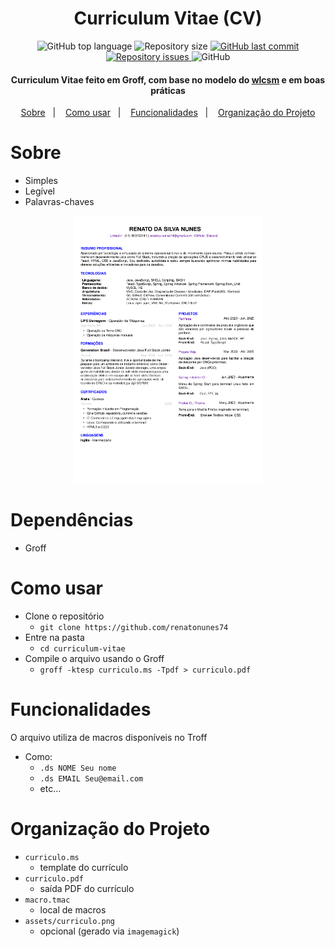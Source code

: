 <div align="center">

# Curriculum Vitae (CV)

<img alt="GitHub top language" src="https://img.shields.io/github/languages/top/renatonunes74/curriculum_vitae.svg?style=for-the-badge">
<img alt="Repository size" src="https://img.shields.io/github/repo-size/renatonunes74/curriculum_vitae.svg?style=for-the-badge">
<a href="https://github.com/renatonunes74/curriculum_vitae/commits/master">
<img alt="GitHub last commit" src="https://img.shields.io/github/last-commit/renatonunes74/curriculum_vitae.svg?style=for-the-badge">
<a href="https://github.com/renatonunes74/curriculum_vitae/issues">
<img alt="Repository issues" src="https://img.shields.io/github/issues/renatonunes74/curriculum_vitae.svg?style=for-the-badge">
</a>
<img alt="GitHub" src="https://img.shields.io/github/license/renatonunes74/curriculum_vitae.svg?style=for-the-badge">
<h4>Curriculum Vitae feito em Groff, com base no modelo do <a href="https://github.com/wlcsm/resume">wlcsm</a> e em boas práticas</h4>
<a href="#sobre">Sobre</a>&nbsp;&nbsp;&nbsp;|&nbsp;&nbsp;&nbsp;
<a href="#como-usar">Como usar</a>&nbsp;&nbsp;&nbsp;|&nbsp;&nbsp;&nbsp;
<a href="#funcionalidades">Funcionalidades</a>&nbsp;&nbsp;&nbsp;|&nbsp;&nbsp;&nbsp;
<a href="#organização-do-projeto">Organização do Projeto</a>

</p>
</div>

# Sobre
- Simples
- Legível
- Palavras-chaves

<div align="center"> 
<img src="./assets/CV_Renato_Nunes.png" width=60%>
</div>

# Dependências
- Groff

# Como usar
- Clone o repositório
    - `git clone https://github.com/renatonunes74`
- Entre na pasta
    - `cd curriculum-vitae`
- Compile o arquivo usando o Groff
    - `groff -ktesp curriculo.ms -Tpdf > curriculo.pdf`

# Funcionalidades
O arquivo utiliza de macros disponíveis no Troff
- Como:
  - `.ds NOME Seu nome`
  - `.ds EMAIL Seu@email.com`
  - etc...

# Organização do Projeto
- `curriculo.ms`
    - template do currículo
- `curriculo.pdf`
    - saída PDF do currículo
- `macro.tmac`
    - local de macros
- `assets/curriculo.png`
    - opcional (gerado via `imagemagick`)

